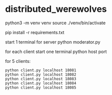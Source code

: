 # distributed_werewolves

python3 -m venv venv
source ./venv/bin/activate

pip install -r requirements.txt

start 1 terminal for server
    python moderator.py

for each client start one terminal
    python host port

for 5 clients:

    python client.py localhost 18081
    python client.py localhost 18082
    python client.py localhost 18083
    python client.py localhost 18084
    python client.py localhost 18085